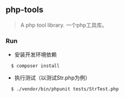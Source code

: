 ## php-tools

> A php tool library. 一个php工具库。

### Run

* 安装开发环境依赖

```shell
  $ composer install
```

* 执行测试（以测试Str.php为例）

```shell
  $ ./vendor/bin/phpunit tests/StrTest.php
```